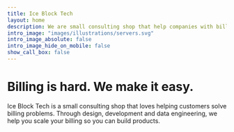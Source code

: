 ```yaml
---
title: Ice Block Tech
layout: home
description: We are small consulting shop that help companies with billing systems. Our focus is on vendor consultation, engineering guidance and data analytics strategies.
intro_image: "images/illustrations/servers.svg"
intro_image_absolute: false
intro_image_hide_on_mobile: false
show_call_box: false
---
```


# Billing is hard. We make it easy.

Ice Block Tech is a small consulting shop that loves helping customers solve billing problems. Through design, development and data engineering, we help you scale your billing so you can build products.

